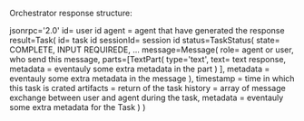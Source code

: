 Orchestrator response structure:

jsonrpc='2.0' 
id= user id
agent = agent that have generated the response
result=Task(
    id= task id 
    sessionId= session id 
    status=TaskStatus(
        state= COMPLETE, INPUT REQUIREDE, ... 
        message=Message(
            role= agent or user, who send this message, 
            parts=[TextPart(
                type='text', 
                text= text response, 
                metadata = eventauly some extra metadata in the part
                )
            ], 
            metadata = eventauly some extra metadata in the message
        ), 
        timestamp = time in which this task is crated 
        artifacts = return of the task 
        history = array of message exchange between user and agent during the task, 
        metadata = eventauly some extra metadata for the Task
    )
) 

